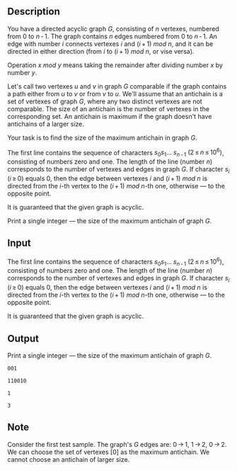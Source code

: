## Description

<div><p>You have a directed acyclic graph <span class="tex-span"><i>G</i></span>, consisting of <span class="tex-span"><i>n</i></span> vertexes, numbered from <span class="tex-span">0</span> to <span class="tex-span"><i>n</i> - 1</span>. The graph contains <span class="tex-span"><i>n</i></span> edges numbered from <span class="tex-span">0</span> to <span class="tex-span"><i>n</i> - 1</span>. An edge with number <span class="tex-span"><i>i</i></span> connects vertexes <span class="tex-span"><i>i</i></span> and <span class="tex-span">(<i>i</i> + 1)&nbsp;<i>mod</i>&nbsp;<i>n</i></span>, and it can be directed in either direction (from <span class="tex-span"><i>i</i></span> to <span class="tex-span">(<i>i</i> + 1)&nbsp;<i>mod</i>&nbsp;<i>n</i></span>, or vise versa).</p><p>Operation <span class="tex-span"><i>x</i>&nbsp;<i>mod</i>&nbsp;<i>y</i></span> means taking the remainder after dividing number <span class="tex-span"><i>x</i></span> by number <span class="tex-span"><i>y</i></span>.</p><p>Let's call two vertexes <span class="tex-span"><i>u</i></span> and <span class="tex-span"><i>v</i></span> in graph <span class="tex-span"><i>G</i></span> comparable if the graph contains a path either from <span class="tex-span"><i>u</i></span> to <span class="tex-span"><i>v</i></span> or from <span class="tex-span"><i>v</i></span> to <span class="tex-span"><i>u</i></span>. We'll assume that an antichain is a set of vertexes of graph <span class="tex-span"><i>G</i></span>, where any two distinct vertexes are not comparable. The size of an antichain is the number of vertexes in the corresponding set. An antichain is maximum if the graph doesn't have antichains of a larger size.</p><p>Your task is to find the size of the maximum antichain in graph <span class="tex-span"><i>G</i></span>.</p></div><div class="input-specification"><p>The first line contains the sequence of characters <span class="tex-span"><i>s</i><sub class="lower-index">0</sub><i>s</i><sub class="lower-index">1</sub>... <i>s</i><sub class="lower-index"><i>n</i> - 1</sub></span> <span class="tex-span">(2 ≤ <i>n</i> ≤ 10<sup class="upper-index">6</sup>)</span>, consisting of numbers zero and one. The length of the line (number <span class="tex-span"><i>n</i></span>) corresponds to the number of vertexes and edges in graph <span class="tex-span"><i>G</i></span>. If character <span class="tex-span"><i>s</i><sub class="lower-index"><i>i</i></sub></span> <span class="tex-span">(<i>i</i> ≥ 0)</span> equals <span class="tex-span">0</span>, then the edge between vertexes <span class="tex-span"><i>i</i></span> and <span class="tex-span">(<i>i</i> + 1)&nbsp;<i>mod</i>&nbsp;<i>n</i></span> is directed from the <span class="tex-span"><i>i</i></span>-th vertex to the <span class="tex-span">(<i>i</i> + 1)&nbsp;<i>mod</i>&nbsp;<i>n</i></span>-th one, otherwise — to the opposite point.</p><p>It is guaranteed that the given graph is acyclic.</p></div><div class="output-specification"><p>Print a single integer — the size of the maximum antichain of graph <span class="tex-span"><i>G</i></span>.</p></div>

## Input

<p>The first line contains the sequence of characters <span class="tex-span"><i>s</i><sub class="lower-index">0</sub><i>s</i><sub class="lower-index">1</sub>... <i>s</i><sub class="lower-index"><i>n</i> - 1</sub></span> <span class="tex-span">(2 ≤ <i>n</i> ≤ 10<sup class="upper-index">6</sup>)</span>, consisting of numbers zero and one. The length of the line (number <span class="tex-span"><i>n</i></span>) corresponds to the number of vertexes and edges in graph <span class="tex-span"><i>G</i></span>. If character <span class="tex-span"><i>s</i><sub class="lower-index"><i>i</i></sub></span> <span class="tex-span">(<i>i</i> ≥ 0)</span> equals <span class="tex-span">0</span>, then the edge between vertexes <span class="tex-span"><i>i</i></span> and <span class="tex-span">(<i>i</i> + 1)&nbsp;<i>mod</i>&nbsp;<i>n</i></span> is directed from the <span class="tex-span"><i>i</i></span>-th vertex to the <span class="tex-span">(<i>i</i> + 1)&nbsp;<i>mod</i>&nbsp;<i>n</i></span>-th one, otherwise — to the opposite point.</p><p>It is guaranteed that the given graph is acyclic.</p>

## Output

<p>Print a single integer — the size of the maximum antichain of graph <span class="tex-span"><i>G</i></span>.</p>





```input1
001

```




```input2
110010

```




```output1
1

```




```output2
3

```



## Note

<p>Consider the first test sample. The graph's <span class="tex-span"><i>G</i></span> edges are: <span class="tex-span">0 → 1</span>, <span class="tex-span">1 → 2</span>, <span class="tex-span">0 → 2</span>. We can choose the set of vertexes <span class="tex-span">[0]</span> as the maximum antichain. We cannot choose an antichain of larger size.</p>
